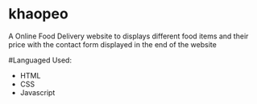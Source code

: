 # khaopeo
A Online Food Delivery website to displays different food items and their price with the contact form displayed in the end of the website

#Languaged Used:
- HTML
- CSS
- Javascript
